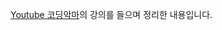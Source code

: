 [Youtube 코딩악마](https://www.youtube.com/playlist?list=PLZKTXPmaJk8KhKQ_BILr1JKCJbR0EGlx0)의 강의를 들으며 정리한 내용입니다.
